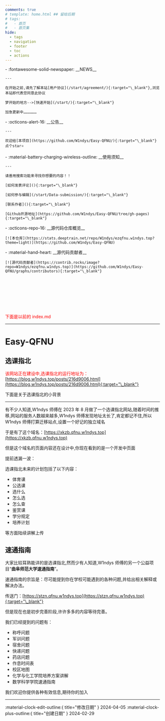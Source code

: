 ```yaml
---
comments: true
# template: home.html ## 留给后期
# tags:
#   - 首页
#   - 首页集
hide:
  - tags
  - navigation
  - footer
  - toc
  - actions
---
```


<div class="grid cards" markdown>

<div class="grid cards" markdown>
-   :fontawesome-solid-newspaper: __NEWS__

    ---

    在开始之前,请先了解本站[用户协议](/start/agreement/){:target="\_blank"},浏览本站即代表您同意此协议

    梦开始的地方-->[快速开始](/start/){:target="\_blank"}

    加急更新中………………

</div>

</div>

<div class="grid cards" markdown>

<div class="grid cards" markdown>
-   :octicons-alert-16: __公告__

    ---

    欢迎给[本项目](https://github.com/W1ndys/Easy-QFNU/){:target="\_blank"}点个star⭐

</div>

<div class="grid cards" markdown>
-   :material-battery-charging-wireless-outline: __使用须知__

    ---

    请善用搜索功能来寻找你想要的内容！！

    [如何发表评论](){:target="\_blank"}

    [如何参与编辑](/start/Data-submission/){:target="\_blank"}

    [联系作者](){:target="\_blank"}

    [Github开源地址](https://github.com/W1ndys/Easy-QFNU/tree/gh-pages){:target="\_blank"}

</div>

</div>

<div class="grid cards" markdown>

<div class="grid cards" markdown>
-   :octicons-repo-16: __源代码仓库概览__

    [![本仓库](https://stats.deeptrain.net/repo/W1ndys/ezqfnu.w1ndys.top?theme=light)](https://github.com/W1ndys/Easy-QFNU)

</div>

<div class="grid cards" markdown>
-   :material-hand-heart: __源代码贡献者__

    [![源代码贡献者](https://contrib.rocks/image?repo=W1ndys/ezqfnu.w1ndys.top)](https://github.com/W1ndys/Easy-QFNU/graphs/contributors){:target="\_blank"}

</div>

</div>

<br><br><br><br><br><br>

<font color="red">下面是以前的 index.md</font>

---

# Easy-QFNU

## **选课指北**

<span style="color:#FF0000;">该网站正在建设中,选课指北的运行地址为：</span>[https://blog.w1ndys.top/posts/216d9006.html](https://blog.w1ndys.top/posts/216d9006.html){:target="\_blank"}

下面是关于选课指北的小背景

---

有不少人知道,W1ndys 师傅在 2023 年 8 月做了一个选课指北网站,随着时间的推移,网站的服务人数越来越多,W1ndys 师傅发现地址太长了,肯定都记不住,所以 W1ndys 师傅打算迁移站点,设置一个好记的独立域名

于是有了这个域名：[https://xkzb.qfnu.w1ndys.top](https://xkzb.qfnu.w1ndys.top)

但是这个域名的页面内容还在设计中,你现在看到的是一个开发中页面

提前透漏一波：

选课指北未来的计划包括了以下内容：

- 体育课
- 公选课
- 选什么
- 怎么选
- 怎么查
- 鉴赏课
- 学分规定
- 培养计划

等方面陆续讲解上传

## **速通指南**

大家比较耳熟能详的是选课指北,然而少有人知道,W1ndys 师傅的另一个公益项目“**曲阜师范大学速通指南**”。

速通指南的宗旨是：尽可能提到你在学校可能遇到的各种问题,并给出相关解释或解决办法。

传送门：[https://stzn.qfnu.w1ndys.top](https://stzn.qfnu.w1ndys.top){:target="\_blank"}

但是现在也是初步完善阶段,许许多多的内容等待完善。

我们已经提到的问题有：

- 称呼问题
- 军训问题
- 宿舍问题
- 快递问题
- 药店问题
- 作息时间表
- 校区地图
- 化学与化工学院培养方案讲解
- 数学科学学院速通指南

我们欢迎你提供各种有效信息,期待你的加入

---

:material-clock-edit-outline:{ title="修改日期" } 2024-04-05
:material-clock-plus-outline:{ title="创建日期" } 2024-02-29
